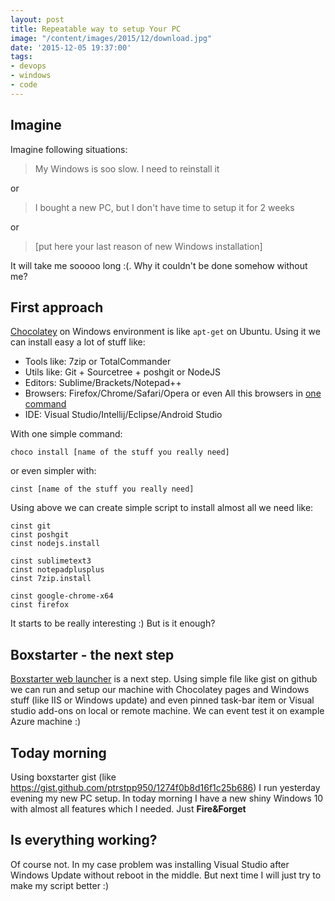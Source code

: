 ```yaml
---
layout: post
title: Repeatable way to setup Your PC
image: "/content/images/2015/12/download.jpg"
date: '2015-12-05 19:37:00'
tags:
- devops
- windows
- code
---
```


## Imagine
Imagine following situations:
>My Windows is soo slow. I need to reinstall it

or
>I bought a new PC, but I don't have time to setup it for 2 weeks

or
>[put here your last reason of new Windows installation]

It will take me sooooo long :(. Why it couldn't be done somehow without me?

## First approach
[Chocolatey](https://chocolatey.org/) on Windows environment is like `apt-get` on Ubuntu. Using it we can install easy a lot of stuff like:

- Tools like: 7zip or TotalCommander
- Utils like: Git + Sourcetree + poshgit or NodeJS
- Editors: Sublime/Brackets/Notepad++
- Browsers: Firefox/Chrome/Safari/Opera or even All this browsers in [one command](https://chocolatey.org/packages/allbrowsers)
- IDE: Visual Studio/Intellij/Eclipse/Android Studio

With one simple command:
```
choco install [name of the stuff you really need]
```
or even simpler with:
```
cinst [name of the stuff you really need]
```
Using above we can create simple script to install almost all we need like:

```
cinst git
cinst poshgit
cinst nodejs.install

cinst sublimetext3
cinst notepadplusplus
cinst 7zip.install

cinst google-chrome-x64
cinst firefox
```
It starts to be really interesting :) But is it enough?

## Boxstarter - the next step
[Boxstarter web launcher](http://boxstarter.org/WebLauncher) is a next step. Using simple file like gist on github we can run and setup our machine with Chocolatey pages and Windows stuff (like IIS or Windows update) and even pinned task-bar item or Visual studio add-ons on local or remote machine. We can event test it on example Azure machine :)

## Today morning
Using boxstarter gist (like https://gist.github.com/ptrstpp950/1274f0b8d16f1c25b686)  I run yesterday evening my new PC setup. In today morning I have a new shiny Windows 10 with almost all features which I needed. Just **Fire&Forget** 

## Is everything working?
Of course not. In my case problem was installing Visual Studio after Windows Update without reboot in the middle. But next time I will just try to make my script better :)